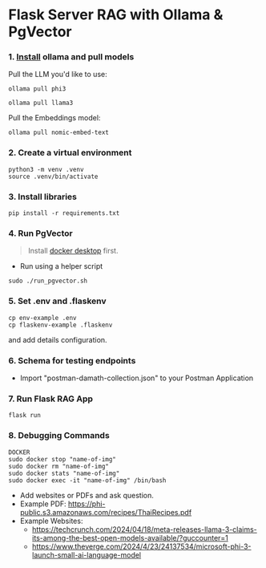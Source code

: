 # Flask Server RAG with Ollama & PgVector

### 1. [Install](https://github.com/ollama/ollama?tab=readme-ov-file#macos) ollama and pull models

Pull the LLM you'd like to use:

```shell
ollama pull phi3

ollama pull llama3
```

Pull the Embeddings model:

```shell
ollama pull nomic-embed-text
```

### 2. Create a virtual environment

```shell
python3 -m venv .venv
source .venv/bin/activate
```

### 3. Install libraries

```shell
pip install -r requirements.txt
```

### 4. Run PgVector

> Install [docker desktop](https://docs.docker.com/desktop/install/mac-install/) first.

- Run using a helper script

```shell
sudo ./run_pgvector.sh
```

### 5. Set .env and .flaskenv

```shell
cp env-example .env
cp flaskenv-example .flaskenv
```
and add details configuration.

### 6. Schema for testing endpoints 
- Import "postman-damath-collection.json" to your Postman Application

### 7. Run Flask RAG App

```shell
flask run
```

### 8. Debugging Commands

```shell
DOCKER
sudo docker stop "name-of-img"
sudo docker rm "name-of-img"
sudo docker stats "name-of-img"
sudo docker exec -it "name-of-img" /bin/bash
```

- Add websites or PDFs and ask question.
- Example PDF: https://phi-public.s3.amazonaws.com/recipes/ThaiRecipes.pdf
- Example Websites:
  - https://techcrunch.com/2024/04/18/meta-releases-llama-3-claims-its-among-the-best-open-models-available/?guccounter=1
  - https://www.theverge.com/2024/4/23/24137534/microsoft-phi-3-launch-small-ai-language-model